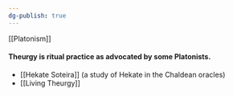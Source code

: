```yaml
---
dg-publish: true
---
```


[[Platonism]]

#### Theurgy is ritual practice as advocated by some Platonists.

- [[Hekate Soteira]] (a study of Hekate in the Chaldean oracles)
- [[Living Theurgy]]